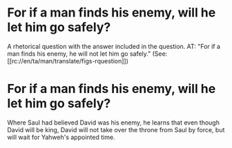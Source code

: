 # For if a man finds his enemy, will he let him go safely?

A rhetorical question with the answer included in the question. AT: "For if a man finds his enemy, he will not let him go safely." (See: [[rc://en/ta/man/translate/figs-rquestion]])

# For if a man finds his enemy, will he let him go safely?

Where Saul had believed David was his enemy, he learns that even though David will be king, David will not take over the throne from Saul by force, but will wait for Yahweh's appointed time.

